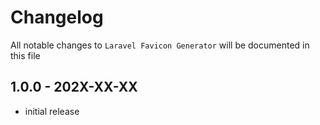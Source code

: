 # Changelog

All notable changes to `Laravel Favicon Generator` will be documented in this file

## 1.0.0 - 202X-XX-XX

- initial release
